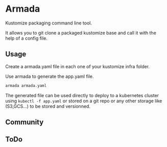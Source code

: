 # Armada

Kustomize packaging command line tool.

It allows you to git clone a packaged kustomize base and call it with the help of a config file.

## Usage

Create a armada.yaml file in each one of your kustomize infra folder.

Use armada to generate the app.yaml file.
```bash
armada armada.yaml
```

The generated file can be used directly to deploy to a kubernetes cluster using `kubectl -f app.yaml` or stored on a git repo or any other storage like (S3,GCS...) to be stored and versionned.

## Community

## ToDo
